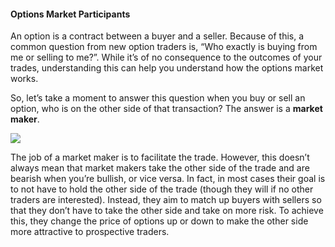 #### Options Market Participants

An option is a contract between a buyer and a seller. Because of this, a common question from new option traders is, “Who exactly is buying from me or selling to me?”. While it’s of no consequence to the outcomes of your trades, understanding this can help you understand how the options market works.

So, let’s take a moment to answer this question when you buy or sell an option, who is on the other side of that transaction? The answer is a  **market maker**.

![](https://education.ameritrade.com/content/cms/images/BDTO_Lesson_2.30.01.jpg)

The job of a market maker is to facilitate the trade. However, this doesn’t always mean that market makers take the other side of the trade and are bearish when you’re bullish, or vice versa. In fact, in most cases their goal is to not have to hold the other side of the trade (though they will if no other traders are interested). Instead, they aim to match up buyers with sellers so that they don’t have to take the other side and take on more risk. To achieve this, they change the price of options up or down to make the other side more attractive to prospective traders.


<!--stackedit_data:
eyJoaXN0b3J5IjpbLTIwMzY3NjA0MzFdfQ==
-->